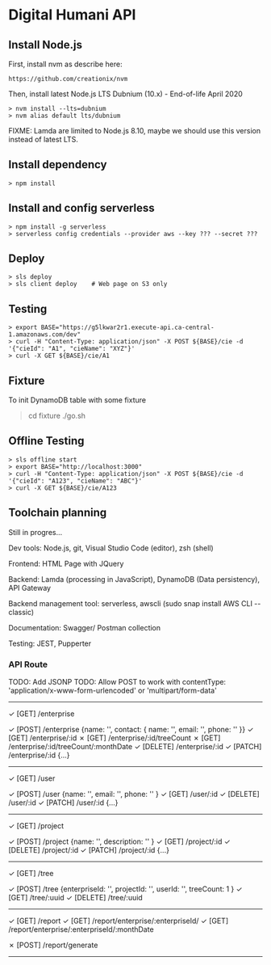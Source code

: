 # Digital Humani API

## Install Node.js

First, install nvm as describe here:

    https://github.com/creationix/nvm

Then, install latest Node.js LTS Dubnium (10.x) - End-of-life April 2020

    > nvm install --lts=dubnium
    > nvm alias default lts/dubnium

FIXME: Lamda are limited to Node.js 8.10, maybe we should use this version instead of latest LTS.

## Install dependency

    > npm install

## Install and config serverless

    > npm install -g serverless
    > serverless config credentials --provider aws --key ??? --secret ???

## Deploy

    > sls deploy
    > sls client deploy    # Web page on S3 only

## Testing

    > export BASE="https://g5lkwar2r1.execute-api.ca-central-1.amazonaws.com/dev"
    > curl -H "Content-Type: application/json" -X POST ${BASE}/cie -d '{"cieId": "A1", "cieName": "XYZ"}'
    > curl -X GET ${BASE}/cie/A1

## Fixture

   To init DynamoDB table with some fixture

   > cd fixture
   > ./go.sh

## Offline Testing

    > sls offline start
    > export BASE="http://localhost:3000"
    > curl -H "Content-Type: application/json" -X POST ${BASE}/cie -d '{"cieId": "A123", "cieName": "ABC"}'
    > curl -X GET ${BASE}/cie/A123

## Toolchain planning

Still in progres...

Dev tools: Node.js, git, Visual Studio Code (editor), zsh (shell)

Frontend: HTML Page with JQuery

Backend: Lamda (processing in JavaScript), DynamoDB (Data persistency), API Gateway

Backend management tool: serverless, awscli (sudo snap install AWS CLI --classic)

Documentation: Swagger/ Postman collection

Testing: JEST, Pupperter

### API Route

TODO: Add JSONP
TODO: Allow POST to work with contentType: 'application/x-www-form-urlencoded' or 'multipart/form-data'

-----

✓ [GET] /enterprise

✓ [POST] /enterprise {name: '', contact: { name: '', email: '', phone: '' }}
✓ [GET] /enterprise/:id
✗ [GET] /enterprise/:id/treeCount
✗ [GET] /enterprise/:id/treeCount/:monthDate
✓ [DELETE] /enterprise/:id
✓ [PATCH] /enterprise/:id {...}

-----

✓ [GET] /user

✓ [POST] /user {name: '', email: '', phone: '' }
✓ [GET] /user/:id
✓ [DELETE] /user/:id
✓ [PATCH] /user/:id {...}

-----

✓ [GET] /project

✓ [POST] /project {name: '', description: '' }
✓ [GET] /project/:id
✓ [DELETE] /project/:id
✓ [PATCH] /project/:id {...}

-----

✓ [GET] /tree

✓ [POST] /tree {enterpriseId: '', projectId: '', userId: '', treeCount: 1 }
✓ [GET] /tree/:uuid
✓ [DELETE] /tree/:uuid

-----

✓ [GET] /report
✓ [GET] /report/enterprise/:enterpriseId/
✓ [GET] /report/enterprise/:enterpriseId/:monthDate

✗ [POST] /report/generate

-----
